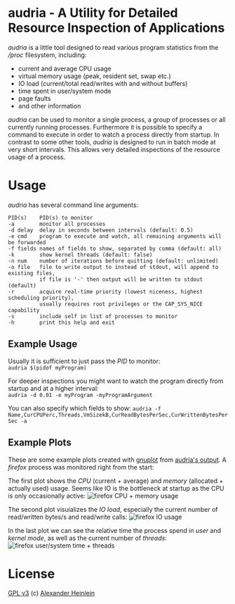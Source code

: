 # audria - A Utility for Detailed Resource Inspection of Applications

*audria* is a little tool designed to read various program statistics from the */proc* filesystem, including:
  * current and average CPU usage
  * virtual memory usage (peak, resident set, swap etc.)
  * IO load (current/total read/writes with and without buffers)
  * time spent in user/system mode
  * page faults
  * and other information

*audria* can be used to monitor a single process, a group of processes or all currently running processes.
Furthermore it is possible to specify a command to execute in order to watch a process directly from startup.
In contrast to some other tools, *audria* is designed to run in batch mode at very short intervals.
This allows very detailed inspections of the resource usage of a process.

# Usage

*audria* has several command line arguments:

    PID(s)    PID(s) to monitor
    -a        monitor all processes
    -d delay  delay in seconds between intervals (default: 0.5)
    -e cmd    program to execute and watch, all remaining arguments will be forwarded
    -f fields names of fields to show, separated by comma (default: all)
    -k        show kernel threads (default: false)
    -n num    number of iterations before quitting (default: unlimited)
    -o file   file to write output to instead of stdout, will append to existing files,
              if file is '-' then output will be written to stdout (default)
    -r        acquire real-time priority (lowest niceness, highest scheduling priority),
              usually requires root privileges or the CAP_SYS_NICE capability
    -s        include self in list of processes to monitor
    -h        print this help and exit

## Example Usage

Usually it is sufficient to just pass the *PID* to monitor:  
`audria $(pidof myProgram)`

For deeper inspections you might want to watch the program directly from startup and at a higher interval:  
`audria -d 0.01 -e myProgram -myProgramArgument`

You can also specify which fields to show:
`audria -f Name,CurCPUPerc,Threads,VmSizekB,CurReadBytesPerSec,CurWrittenBytesPerSec -a`

## Example Plots
These are some example plots created with [gnuplot](http://gnuplot.sourceforge.net/) from [audria's output](https://raw.github.com/scaidermern/audria/master/plots/profile_firefox.txt).
A *firefox* process was monitored right from the start:

The first plot shows the *CPU* (current + average) and *memory* (allocated + actually used) usage.
Seems like IO is the bottleneck at startup as the CPU is only occasionally active:
![firefox CPU + memory usage](https://raw.github.com/scaidermern/audria/master/plots/profile_firefox_cpu+mem.png)

The second plot visuializes the *IO load*, especially the current number of read/written bytes/s and read/write calls: 
![firefox IO usage](https://raw.github.com/scaidermern/audria/master/plots/profile_firefox_io.png)

In the last plot we can see the relative time the process spend in *user* and *kernel mode*, as well as the current number of *threads*:
![firefox user/system time + threads](https://raw.github.com/scaidermern/audria/master/plots/profile_firefox_utime+stime.png)

# License   
[GPL v3](http://www.gnu.org/licenses/gpl.html)
(c) [Alexander Heinlein](http://choerbaert.org)
